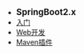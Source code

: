 - <font style="font-weight:bold;font-size:17px;">SpringBoot2.x</font>
- [入门](编程开发/Java后端/常用框架与技术/SpringBoot/SpringBoot2.x/入门)
- [Web开发](编程开发/Java后端/常用框架与技术/SpringBoot/SpringBoot2.x/Web开发)
- [Maven插件](编程开发/Java后端/常用框架与技术/SpringBoot/SpringBoot2.x/Maven插件)